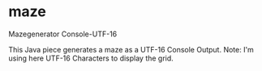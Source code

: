 # maze
Mazegenerator Console-UTF-16

This Java piece generates a maze as a UTF-16 Console Output.
Note: I'm using here UTF-16 Characters to display the grid. 
